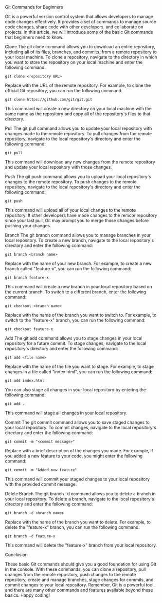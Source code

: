 Git Commands for Beginners

Git is a powerful version control system that allows developers to manage code changes effectively. It provides a set of commands to manage source code changes, share code with other developers, and collaborate on projects. In this article, we will introduce some of the basic Git commands that beginners need to know.

Clone
The git clone command allows you to download an entire repository, including all of its files, branches, and commits, from a remote repository to your local machine. To clone a repository, navigate to the directory in which you want to store the repository on your local machine and enter the following command:

```
git clone <repository URL>
```
Replace <repository URL> with the URL of the remote repository. For example, to clone the official Git repository, you can run the following command:

```
git clone https://github.com/git/git.git
```
This command will create a new directory on your local machine with the same name as the repository and copy all of the repository's files to that directory.

Pull
The git pull command allows you to update your local repository with changes made to the remote repository. To pull changes from the remote repository, navigate to the local repository's directory and enter the following command:

```
git pull
```
This command will download any new changes from the remote repository and update your local repository with those changes.

Push
The git push command allows you to upload your local repository's changes to the remote repository. To push changes to the remote repository, navigate to the local repository's directory and enter the following command:

```
git push
```
This command will upload all of your local changes to the remote repository. If other developers have made changes to the remote repository since your last pull, Git may prompt you to merge those changes before pushing your changes.

Branch
The git branch command allows you to manage branches in your local repository. To create a new branch, navigate to the local repository's directory and enter the following command:

```
git branch <branch name>
```
Replace <branch name> with the name of your new branch. For example, to create a new branch called "feature-x", you can run the following command:

```
git branch feature-x
```
This command will create a new branch in your local repository based on the current branch. To switch to a different branch, enter the following command:

```
git checkout <branch name>
```
Replace <branch name> with the name of the branch you want to switch to. For example, to switch to the "feature-x" branch, you can run the following command:

```
git checkout feature-x
```
Add
The git add command allows you to stage changes in your local repository for a future commit. To stage changes, navigate to the local repository's directory and enter the following command:

```
git add <file name>
```
Replace <file name> with the name of the file you want to stage. For example, to stage changes in a file called "index.html", you can run the following command:

```
git add index.html
```
You can also stage all changes in your local repository by entering the following command:

```
git add .
```
This command will stage all changes in your local repository.

Commit
The git commit command allows you to save staged changes to your local repository. To commit changes, navigate to the local repository's directory and enter the following command:

```
git commit -m "<commit message>"
```

Replace <commit message> with a brief description of the changes you made. For example, if you added a new feature to your code, you might enter the following command:

```
git commit -m "Added new feature"
```
This command will commit your staged changes to your local repository with the provided commit message.

Delete Branch
The git branch -d command allows you to delete a branch in your local repository. To delete a branch, navigate to the local repository's directory and enter the following command:

```
git branch -d <branch name>
```
Replace <branch name> with the name of the branch you want to delete. For example, to delete the "feature-x" branch, you can run the following command:

```
git branch -d feature-x
```
This command will delete the "feature-x" branch from your local repository.

Conclusion

These basic Git commands should give you a good foundation for using Git in the console. With these commands, you can clone a repository, pull changes from the remote repository, push changes to the remote repository, create and manage branches, stage changes for commits, and commit changes to your local repository. Remember, Git is a powerful tool, and there are many other commands and features available beyond these basics. Happy coding!